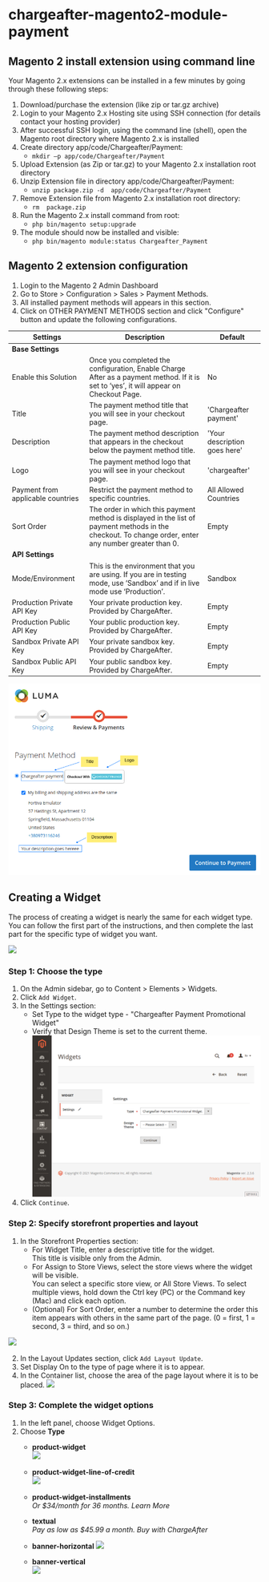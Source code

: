 # chargeafter-magento2-module-payment
## Magento 2 install extension using command line

Your Magento 2.x extensions can be installed in a few minutes by going through these following steps:

1. Download/purchase the extension (like zip or tar.gz archive)
2. Login to your Magento 2.x Hosting site using SSH connection (for details contact your hosting provider)
3. After successful SSH login, using the command line (shell), open the Magento root directory where Magento 2.x is installed
4. Create directory app/code/Chargeafter/Payment:
    - `mkdir –p app/code/Chargeafter/Payment`
5. Upload Extension (as Zip or tar.gz) to your Magento 2.x installation root directory
6. Unzip Extension file in directory app/code/Chargeafter/Payment:
    - `unzip package.zip -d  app/code/Chargeafter/Payment`
7. Remove  Extension file from  Magento 2.x installation root directory:
    - `rm  package.zip`
8. Run the Magento 2.x install command from root:
    - `php bin/magento setup:upgrade`
9. The module should now be installed and visible:
    - `php bin/magento module:status Chargeafter_Payment`
## Magento 2 extension configuration

1. Login to the Magento 2 Admin Dashboard
2. Go to Store > Configuration > Sales > Payment Methods.
3. All installed payment methods will appears in this section.
4. Click on OTHER PAYMENT METHODS section and click "Configure" button and update the following configurations.  

|Settings                          |Description                                                                                                                                          |Default                     |
|----------------------------------|-----------------------------------------------------------------------------------------------------------------------------------------------------|----------------------------|
|**Base Settings**                 |                                                                                                                                                     |                            |
|Enable this Solution              |Once you completed the configuration, Enable Charge After as a payment method. If it is set to ‘yes’, it will appear on Checkout Page.               |No                          |
|Title                             |The payment method title that you will see in your checkout page.                                                                                    |'Chargeafter payment'       |
|Description                       |The payment method description that appears in the checkout below the payment method title.                                                          |'Your description goes here'|
|Logo                              |The payment method logo that you will see in your checkout page.                                                                                     |'chargeafter'               |
|Payment from applicable countries |Restrict the payment method to specific countries.                                                                                                   |All Allowed Countries       |
|Sort Order                        |The order in which this payment method is displayed in the list of payment methods in the checkout. To change order, enter any number greater than 0.|Empty                       |
|**API Settings**                  |                                                                                                                                                     |                            |
|Mode/Environment                  |This is the environment that you are using. If you are in testing mode, use ‘Sandbox’ and if in live mode use ‘Production’.                          |Sandbox                     |
|Production Private API Key|Your private production key. Provided by ChargeAfter.                                                                                                        |Empty                       |
|Production Public API Key|Your public production key. Provided by ChargeAfter.                                                                                                          |Empty                       |
|Sandbox Private API Key|Your private sandbox key. Provided by ChargeAfter.                                                                                                              |Empty                       |
|Sandbox Public API Key|Your public sandbox key. Provided by ChargeAfter.                                                                                                                |Empty                       |
![img.png](README/img.png)

## Creating a Widget

The process of creating a widget is nearly the same for each widget type. You can follow the first part of the instructions, and then complete the last part for the specific type of widget you want.

![](https://docs.magento.com/user-guide/images/images/widgets.png)

### Step 1: Choose the type

1. On the Admin sidebar, go to Content > Elements > Widgets.
2. Click `Add Widget`.
3. In the Settings section:
    - Set Type to the widget type - "Chargeafter Payment Promotional Widget"
    - Verify that Design Theme is set to the current theme.
![README/img2.png](README/img2.png)
4. Click `Continue`.

### Step 2: Specify storefront properties and layout

1. In the Storefront Properties section:
    - For Widget Title, enter a descriptive title for the widget.  
      This title is visible only from the Admin.
    - For Assign to Store Views, select the store views where the widget will be visible.  
      You can select a specific store view, or All Store Views. To select multiple views, hold down the Ctrl key (PC) or the Command key (Mac) and click each option.
    - (Optional) For Sort Order, enter a number to determine the order this item appears with others in the same part of the page. (0 = first, 1 = second, 3 = third, and so on.)

![](https://docs.magento.com/user-guide/images/images/widget-storefront-properties.png)

2. In the Layout Updates section, click `Add Layout Update`.
3. Set Display On to the type of page where it is to appear.
4. In the Container list, choose the area of the page layout where it is to be placed.
![](https://docs.magento.com/user-guide/images/images/widget-layout-update-home-page.png)
   
### Step 3: Complete the widget options

1. In the left panel, choose Widget Options.
2. Choose **Type**
    - **product-widget**  
    ![](https://files.readme.io/d9f0f64-product-widget.svg)
      
    - **product-widget-line-of-credit**  
    ![](https://files.readme.io/33b8e22-product-widget-line-of-credit.svg)
      
    - **product-widget-installments**  
      *Or $34/month for 36 months. Learn More*
      
    - **textual**  
      *Pay as low as $45.99 a month. Buy with ChargeAfter*
      
    - **banner-horizontal**
    ![](https://files.readme.io/6e7cf34-banner-horizontal.svg)
      
    - **banner-vertical**  
    ![](https://files.readme.io/a8b3e5a-banner-vertical.svg)
      
